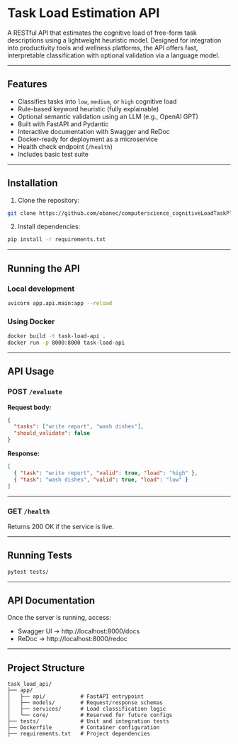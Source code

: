 # Task Load Estimation API

A RESTful API that estimates the cognitive load of free-form task descriptions using a lightweight heuristic model. Designed for integration into productivity tools and wellness platforms, the API offers fast, interpretable classification with optional validation via a language model.

---

## Features

- Classifies tasks into `low`, `medium`, or `high` cognitive load  
- Rule-based keyword heuristic (fully explainable)  
- Optional semantic validation using an LLM (e.g., OpenAI GPT)  
- Built with FastAPI and Pydantic  
- Interactive documentation with Swagger and ReDoc  
- Docker-ready for deployment as a microservice  
- Health check endpoint (`/health`)  
- Includes basic test suite  

---

## Installation

1. Clone the repository:
```bash
git clone https://github.com/obanec/computerscience_cognitiveLoadTaskPlanner.git
```

2. Install dependencies:
```bash
pip install -r requirements.txt
```

---

## Running the API

### Local development
```bash
uvicorn app.api.main:app --reload
```

### Using Docker
```bash
docker build -t task-load-api .
docker run -p 8000:8000 task-load-api
```

---

## API Usage

### POST `/evaluate`

**Request body:**
```json
{
  "tasks": ["write report", "wash dishes"],
  "should_validate": false
}
```

**Response:**
```json
[
  { "task": "write report", "valid": true, "load": "high" },
  { "task": "wash dishes", "valid": true, "load": "low" }
]
```

---

### GET `/health`

Returns 200 OK if the service is live.

---

## Running Tests

```bash
pytest tests/
```

---

## API Documentation

Once the server is running, access:

- Swagger UI → http://localhost:8000/docs  
- ReDoc → http://localhost:8000/redoc  

---

## Project Structure

```
task_load_api/
├── app/
│   ├── api/           # FastAPI entrypoint
│   ├── models/        # Request/response schemas
│   ├── services/      # Load classification logic
│   └── core/          # Reserved for future configs
├── tests/             # Unit and integration tests
├── Dockerfile         # Container configuration
├── requirements.txt   # Project dependencies
```


